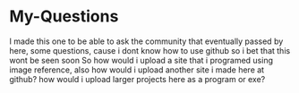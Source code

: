 # My-Questions
I made this one to be able to ask the community that eventually passed by here, some questions, cause i dont know how to use github so i bet that this wont be seen soon
So how would i upload a site that i programed using image reference, also how would i upload another site i made here at github?
how would i upload larger projects here as a program or exe?
